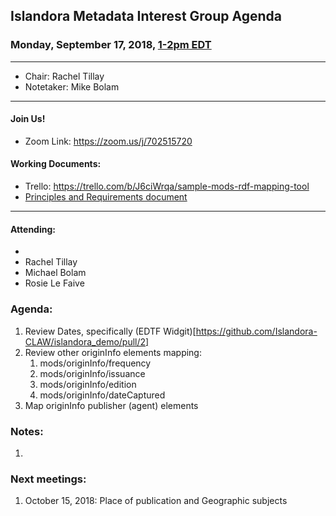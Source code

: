 ## Islandora Metadata Interest Group Agenda
### Monday, September 17, 2018, [1-2pm EDT](http://www.thetimezoneconverter.com/?t=1%20pm&tz=Toronto&)

---
* Chair: Rachel Tillay
* Notetaker: Mike Bolam
---

#### Join Us!
* Zoom Link: https://zoom.us/j/702515720

#### Working Documents:
* Trello: https://trello.com/b/J6ciWrqa/sample-mods-rdf-mapping-tool
* [Principles and Requirements document](https://docs.google.com/document/d/19c58eqejuB3MhY-lS8o8QW0naM_R3GusD23aQ3dwusw/edit?usp=sharing)
---

#### Attending:
- 
- Rachel Tillay
- Michael Bolam
- Rosie Le Faive


### Agenda:

1. Review Dates, specifically (EDTF Widgit)[https://github.com/Islandora-CLAW/islandora_demo/pull/2]
1. Review other originInfo elements mapping:
     1. mods/originInfo/frequency
     1. mods/originInfo/issuance
     1. mods/originInfo/edition
     1. mods/originInfo/dateCaptured
1. Map originInfo publisher (agent) elements


### Notes:

1. 


### Next meetings:
1. October 15, 2018: Place of publication and Geographic subjects
